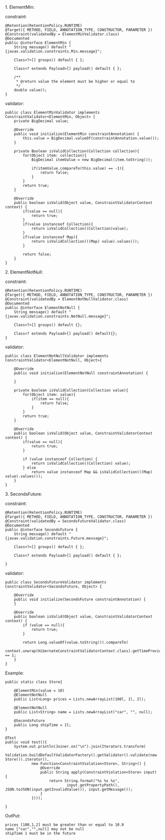 1\. ElementMin:

constraint:

    @Retention(RetentionPolicy.RUNTIME)
    @Target({ METHOD, FIELD, ANNOTATION_TYPE, CONSTRUCTOR, PARAMETER })
    @Constraint(validatedBy = ElementMinValidator.class)
    @Documented
    public @interface ElementMin {
        String message() default "{javax.validation.constraints.Min.message}";
    
        Class<?>[] groups() default { };
    
        Class<? extends Payload>[] payload() default { };
    
        /**
         * @return value the element must be higher or equal to
         */
        double value();
    }

validator:

    public class ElementMinValidator implements ConstraintValidator<ElementMin, Object> {
        private BigDecimal value;
    
        @Override
        public void initialize(ElementMin constraintAnnotation) {
            this.value = BigDecimal.valueOf(constraintAnnotation.value());
        }
    
        private Boolean isValidCollection(Collection collection){
            for(Object item: collection){
                BigDecimal itemValue = new BigDecimal(item.toString());
    
                if(itemValue.compareTo(this.value) == -1){
                    return false;
                }
            }
            return true;
        }
    
        @Override
        public boolean isValid(Object value, ConstraintValidatorContext context) {
            if(value == null){
                return true;
            }
            if(value instanceof Collection){
                return isValidCollection((Collection)value);
            }
            if(value instanceof Map){
                return isValidCollection(((Map) value).values());
            }
    
            return false;
        }
    }

2\. ElementNotNull:

constraint:

    @Retention(RetentionPolicy.RUNTIME)
    @Target({ METHOD, FIELD, ANNOTATION_TYPE, CONSTRUCTOR, PARAMETER })
    @Constraint(validatedBy = ElementNotNullValidator.class)
    @Documented
    public @interface ElementNotNull {
        String message() default "{javax.validation.constraints.NotNull.message}";
    
        Class<?>[] groups() default {};
    
        Class<? extends Payload>[] payload() default{};
    }

validator:

    public class ElementNotNullValidator implements ConstraintValidator<ElementNotNull, Object>{
    
        @Override
        public void initialize(ElementNotNull constraintAnnotation) {
    
        }
    
        private boolean isValidCollection(Collection value){
            for(Object item: value){
                if(item == null){
                    return false;
                }
            }
            return true;
        }
    
        @Override
        public boolean isValid(Object value, ConstraintValidatorContext context) {
            if(value == null){
                return true;
            }
    
            if (value instanceof Collection) {
                return isValidCollection((Collection) value);
            } else
                return value instanceof Map && isValidCollection(((Map) value).values());
        }
    }

3\. SecondsFuture:

constraint:

    @Retention(RetentionPolicy.RUNTIME)
    @Target({ METHOD, FIELD, ANNOTATION_TYPE, CONSTRUCTOR, PARAMETER })
    @Constraint(validatedBy = SecondsFutureValidator.class)
    @Documented
    public @interface SecondsFuture {
        String message() default "{javax.validation.constraints.Future.message}";
    
        Class<?>[] groups() default { };
    
        Class<? extends Payload>[] payload() default { };
    
    }

validator:

    public class SecondsFutureValidator implements ConstraintValidator<SecondsFuture, Object> {
    
        @Override
        public void initialize(SecondsFuture constraintAnnotation) {
        }
    
        @Override
        public boolean isValid(Object value, ConstraintValidatorContext context) {
            if (value == null){
                return true;
            }
    
            return Long.valueOf(value.toString()).compareTo(
                    context.unwrap(HibernateConstraintValidatorContext.class).getTimeProvider().getCurrentTime()) == 1;
        }
    }

Example:

    public static class Store{

        @ElementMin(value = 10)
        @ElementNotNull
        public List<Long> prices = Lists.newArrayList(100l, 1l, 2l);

        @ElementNotNull
        public List<String> name = Lists.newArrayList("car", "", null);

        @SecondsFuture
        public Long shipTime = 1l;
    }

    @Test
    public void test(){
        System.out.println(Joiner.on("\n").join(Iterators.transform(
                Validation.buildDefaultValidatorFactory().getValidator().validate(new Store()).iterator(),
                new Function<ConstraintViolation<Store>, String>() {
                    @Override
                    public String apply(ConstraintViolation<Store> input) {
                        return String.format("%s %s %s",
                                input.getPropertyPath(), JSON.toJSON(input.getInvalidValue()), input.getMessage());
                    }
                })));

    }

OutPut:

    prices [100,1,2] must be greater than or equal to 10.0
    name ["car","",null] may not be null
    shipTime 1 must be in the future
